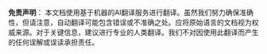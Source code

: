 

**免责声明**：
本文档使用基于机器的AI翻译服务进行翻译。虽然我们努力确保准确性，但请注意，自动翻译可能包含错误或不准确之处。应将原始语言的文档视为权威来源。对于关键信息，建议进行专业的人类翻译。我们不对因使用此翻译而产生的任何误解或误读承担责任。